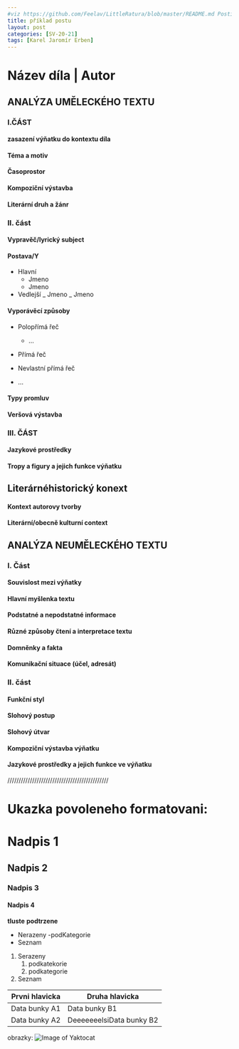 ```yaml
---
#viz https://github.com/Feelav/LittleRatura/blob/master/README.md Posting new books
title: příklad postu
layout: post
categories: [SV-20-21]
tags: [Karel Jaromír Erben]
---
```


# Název díla | Autor

## ANALÝZA UMĚLECKÉHO TEXTU

### I.ČÁST

#### zasazení výňatku do kontextu díla

#### Téma a motiv

#### Časoprostor

#### Kompoziční výstavba

#### Literární druh a žánr

### II. část

#### Vypravěč/lyrický subject

#### Postava/Y

- Hlavní
  - Jmeno
  - Jmeno
- Vedlejší
  _ Jmeno
  _ Jmeno

#### Vyporávěcí způsoby

- Polopřímá řeč

  - …

- Přímá řeč

- Nevlastní přímá řeč

- …

#### Typy promluv

#### Veršová výstavba

### III. ČÁST

#### Jazykové prostředky

#### Tropy a figury a jejich funkce výňatku

###

## Literárnéhistorický konext

#### Kontext autorovy tvorby

#### Literární/obecně kulturní context

## ANALÝZA NEUMĚLECKÉHO TEXTU

### I. Část

#### Souvislost mezi výňatky

#### Hlavní myšlenka textu

#### Podstatné a nepodstatné informace

#### Různé způsoby čtení a interpretace textu

#### Domněnky a fakta

#### Komunikační situace (účel, adresát)

### II. část

#### Funkční styl

#### Slohový postup

#### Slohový útvar

#### Kompoziční výstavba výňatku

#### Jazykové prostředky a jejich funkce ve výňatku

/////////////////////////////////////////////

# Ukazka povoleneho formatovani:

# Nadpis 1

## Nadpis 2

### Nadpis 3

#### Nadpis 4

**tluste**
**podtrzene**

- Nerazeny
  -podKategorie
- Seznam

1. Serazeny
   1. podkatekorie
   1. podkategorie
2. Seznam

| Prvni hlavicka | Druha hlavicka           |
| -------------- | ------------------------ |
| Data bunky A1  | Data bunky B1            |
| Data bunky A2  | DeeeeeeelsiData bunky B2 |

obrazky:
![Image of Yaktocat](https://octodex.github.com/images/yaktocat.png)
